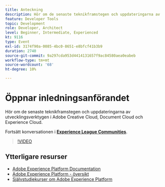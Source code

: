 ```yaml
---
title: Anteckning
description: Hör om de senaste teknikframstegen och uppdateringarna av utvecklingsverktygen i Adobe Creative Cloud, Document Cloud och Experience Cloud.
feature: Developer Tools
topic: Development
role: Developer, Architect
level: Beginner, Intermediate, Experienced
kt: 9116
type: Event
exl-id: 3174f90a-0085-4bc0-8651-e8bfcf41b3b9
duration: 2740
source-git-commit: 9a297cda953d4414131657f9ac84580aea0eabeb
workflow-type: tm+mt
source-wordcount: '68'
ht-degree: 10%

---
```


# Öppnar inledningsanförandet

Hör om de senaste teknikframstegen och uppdateringarna av utvecklingsverktygen i Adobe Creative Cloud, Document Cloud och Experience Cloud.

Fortsätt konversationen i **[Experience League Communities](https://adobe.ly/3F2g1ym)**.

>[!VIDEO](https://video.tv.adobe.com/v/337490/?quality=12&learn=on&hidetitle=true)

## Ytterligare resurser

- [Adobe Experience Platform Documentation](https://experienceleague.adobe.com/docs/experience-platform.html)
- [Adobe Experience Platform - översikt](https://experienceleague.adobe.com/docs/experience-platform/landing/home.html)
- [Självstudiekurser om Adobe Experience Platform](https://experienceleague.adobe.com/docs/platform-learn/tutorials/overview.html?lang=sv)
